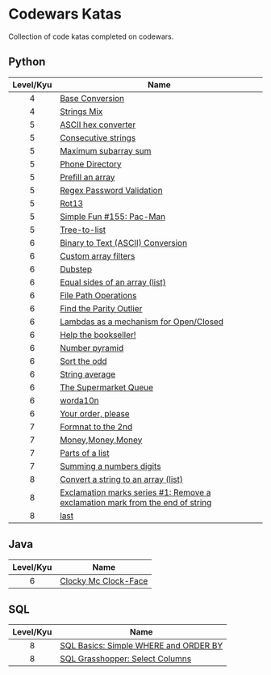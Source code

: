 # Codewars Katas
Collection of code katas completed on codewars.

## Python

Level/Kyu | Name
:--------:|-----
4 | [Base Conversion](https://www.codewars.com/kata/base-conversion)
4 | [Strings Mix](https://www.codewars.com/kata/strings-mix)
5 | [ASCII hex converter](https://www.codewars.com/kata/ascii-hex-converter)
5 | [Consecutive strings](https://www.codewars.com/kata/consecutive-strings)
5 | [Maximum subarray sum](https://www.codewars.com/kata/maximum-subarray-sum)
5 | [Phone Directory](https://www.codewars.com/kata/phone-directory/)
5 | [Prefill an array](https://www.codewars.com/kata/prefill-an-array)
5 | [Regex Password Validation](https://www.codewars.com/kata/regex-password-validation)
5 | [Rot13](https://www.codewars.com/kata/530e15517bc88ac656000716)
5 | [Simple Fun #155: Pac-Man](https://www.codewars.com/kata/simple-fun-number-155-pac-man/python)
5 | [Tree-to-list](https://www.codewars.com/kata/tree-to-list)
6 | [Binary to Text (ASCII) Conversion](https://www.codewars.com/kata/binary-to-text-ascii-conversion)
6 | [Custom array filters](https://www.codewars.com/kata/custom-array-filters)
6 | [Dubstep](https://www.codewars.com/kata/dubstep)
6 | [Equal sides of an array (list)](https://www.codewars.com/kata/5679aa472b8f57fb8c000047)
6 | [File Path Operations](http://www.codewars.com/kata/file-path-operations)
6 | [Find the Parity Outlier](http://www.codewars.com/kata/find-the-parity-outlier)
6 | [Lambdas as a mechanism for Open/Closed](https://www.codewars.com/kata/lambdas-as-a-mechanism-for-open-slash-closed/)
6 | [Help the bookseller!](https://www.codewars.com/kata/help-the-bookseller)
6 | [Number pyramid](https://www.codewars.com/kata/5575ff8c4d9c98bc96000042)
6 | [Sort the odd](https://www.codewars.com/kata/sort-the-odd)
6 | [String average](http://www.codewars.com/kata/string-average)
6 | [The Supermarket Queue](https://www.codewars.com/kata/the-supermarket-queue/)
6 | [worda10n](https://www.codewars.com/kata/word-a10n-abbreviation)
6 | [Your order, please](https://www.codewars.com/kata/your-order-please)
7 | [Formnat to the 2nd](https://www.codewars.com/kata/format-to-the-2nd/)
7 | [Money,Money,Money](https://www.codewars.com/kata/563f037412e5ada593000114/)
7 | [Parts of a list](http://www.codewars.com/kata/parts-of-a-list)
7 | [Summing a numbers digits](https://www.codewars.com/kata/summing-a-numbers-digits)
8 | [Convert a string to an array (list)](https://www.codewars.com/kata/convert-a-string-to-an-array/)
8 | [Exclamation marks series #1: Remove a exclamation mark from the end of string](http://www.codewars.com/kata/exclamation-marks-series-number-1-remove-a-exclamation-mark-from-the-end-of-string)
8 | [last](https://www.codewars.com/kata/last/)



## Java
Level/Kyu | Name
:--------:|-----
6 | [Clocky Mc Clock-Face](https://www.codewars.com/kata/clocky-mc-clock-face)


## SQL

Level/Kyu | Name
:--------:|-----
8 | [SQL Basics: Simple WHERE and ORDER BY](https://www.codewars.com/kata/sql-basics-simple-where-and-order-by)
8 | [SQL Grasshopper: Select Columns](http://www.codewars.com/kata/sql-grasshopper-select-columns)
